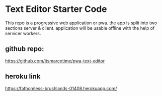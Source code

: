 # Text Editor Starter Code
This repo is a progressive web application or pwa. the app is split into two sections server & client. application will be usable offline with the help of servicer workers.

## github repo:
https://github.com/itsmarcotime/pwa-text-editor

## heroku link
https://fathomless-brushlands-01408.herokuapp.com/
